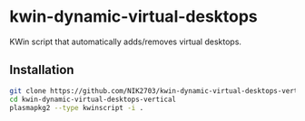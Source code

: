 # kwin-dynamic-virtual-desktops
KWin script that automatically adds/removes virtual desktops.

## Installation

```sh
git clone https://github.com/NIK2703/kwin-dynamic-virtual-desktops-vertical
cd kwin-dynamic-virtual-desktops-vertical
plasmapkg2 --type kwinscript -i .
```
